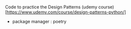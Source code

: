 Code to practice the Design Patterns (udemy course)[https://www.udemy.com/course/design-patterns-python/]


- package manager : poetry